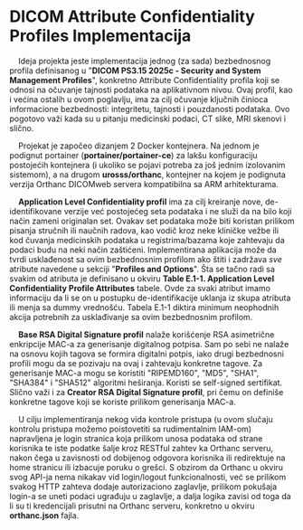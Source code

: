 # DICOM Attribute Confidentiality Profiles Implementacija

&nbsp;&nbsp;&nbsp;&nbsp;Ideja projekta jeste implementacija jednog (za sada) bezbednosnog profila definisanog u "__DICOM PS3.15 2025c - Security and System
Management Profiles__", konkretno Attribute Confidentiality profila koji se odnosi na očuvanje tajnosti podataka na aplikativnom nivou. Ovaj profil, kao i većina ostalih u ovom poglavlju, ima za cilj očuvanje ključnih činioca informacione bezbednosti: integritetu, tajnosti i pouzdanosti podataka. Ovo pogotovo važi kada su u pitanju medicinski podaci, CT slike, MRI skenovi i slično.

&nbsp;&nbsp;&nbsp;&nbsp;Projekat je započeo dizanjem 2 Docker kontejnera. Na jednom je podignut portainer (__portainer/portainer-ce__) za lakšu konfiguraciju postojećih kontejnera (i ukoliko se pojavi potreba za još jednim izolovanim sistemom), a na drugom __urosss/orthanc__, kontejner na kojem je podignuta verzija Orthanc DICOMweb servera kompatibilna sa ARM arhitekturama.

&nbsp;&nbsp;&nbsp;&nbsp;__Application Level Confidentiality profil__ ima za cilj kreiranje nove, de-identifikovane verzije već postojećeg seta podataka i ne služi da na bilo koji način zameni originalan set. Ovakav set podataka može biti koristan prilikom pisanja stručnih ili naučnih radova, kao vodič kroz neke kliničke vežbe ili kod čuvanja medicinskih podataka u registrima/bazama koje zahtevaju da podaci budu na neki način zaštićeni. Implementirana aplikacija može da tvrdi usklađenost sa ovim bezbednosnim profilom ako štiti i zadržava *sve* atribute navedene u sekciji "__Profiles and Options__". Šta se tačno radi sa svakim od atributa je definisano u okviru __Table E.1-1. Application Level Confidentiality Profile Attributes__ tabele. Ovde za svaki atribut imamo informaciju da li se on u postupku de-identifikacije uklanja iz skupa atributa ili menja sa dummy vrednošću. Tabela E.1-1 diktira minimum neophodnih akcija potrebnih za usklađivanje sa ovim bezbednosnim profilom.

&nbsp;&nbsp;&nbsp;&nbsp;__Base RSA Digital Signature profil__ nalaže korišćenje RSA asimetrične enkripcije MAC-a za generisanje digitalnog potpisa. Sam po sebi ne nalaže na osnovu kojih tagova se formira digitalni potpis, iako drugi bezbednosni profili mogu da se pozivaju na ovaj i zahtevaju konkretne tagove. Za generisanje MAC-a mogu se koristiti "RIPEMD160", "MD5", "SHA1", "SHA384" i "SHA512" algoritmi heširanja. Koristi se self-signed sertifikat. Slično važi i za __Creator RSA Digital Signature profil__, pri čemu on definiše konkretne tagove koji se koriste prilikom generisanja MAC-a.

&nbsp;&nbsp;&nbsp;&nbsp;U cilju implementiranja nekog vida kontrole pristupa (u ovom slučaju kontrolu pristupa možemo poistovetiti sa rudimentalnim IAM-om) napravljena je login stranica koja prilikom unosa podataka od strane korisnika te iste podatke šalje kroz RESTful zahtev ka Orthanc serveru, nakon čega u zavisnosti od dobijenog odgovora korisnika ili redirektuje na home stranicu ili izbacuje poruku o grešci. S obzirom da Orthanc u okviru svog API-ja nema nikakav vid login/logout funkcionalnosti, već se prilikom svakog HTTP zahteva dodaje autorizaciono zaglavlje, prilikom pokušaja login-a se uneti podaci ugrađuju u zaglavlje, a dalja logika zavisi od toga da li su ti kredencijali prisutni na Orthanc serveru, konkretno u okviru __orthanc.json__ fajla.
